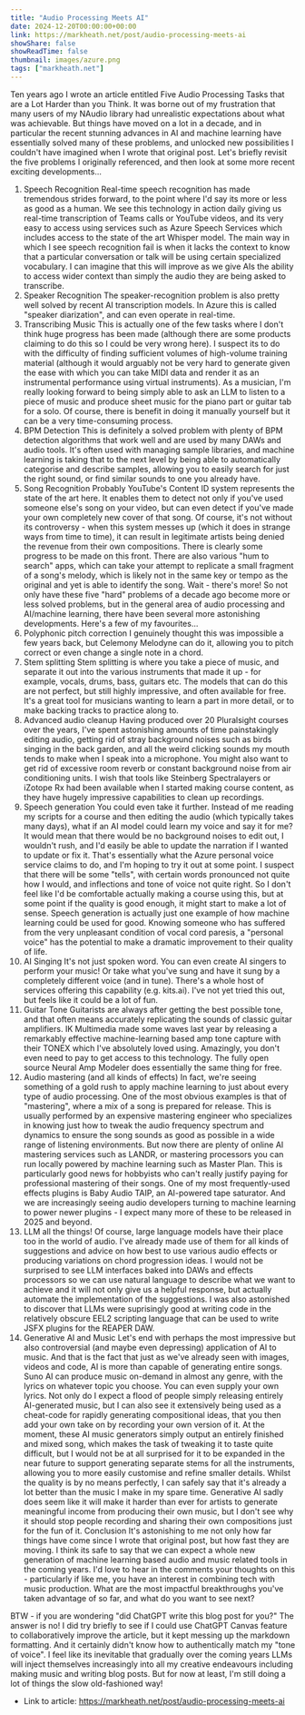 ```yaml
---
title: "Audio Processing Meets AI"
date: 2024-12-20T00:00:00+00:00
link: https://markheath.net/post/audio-processing-meets-ai
showShare: false
showReadTime: false
thumbnail: images/azure.png
tags: ["markheath.net"]
---
```

Ten years ago I wrote an article entitled Five Audio Processing Tasks that are a Lot Harder than you Think. It was borne out of my frustration that many users of my NAudio library had unrealistic expectations about what was achievable.
But things have moved on a lot in a decade, and in particular the recent stunning advances in AI and machine learning have essentially solved many of these problems, and unlocked new possibilities I couldn't have imagined when I wrote that original post.
Let's briefly revisit the five problems I originally referenced, and then look at some more recent exciting developments...
1. Speech Recognition
Real-time speech recognition has made tremendous strides forward, to the point where I'd say its more or less as good as a human. We see this technology in action daily giving us real-time transcription of Teams calls or YouTube videos, and its very easy to access using services such as Azure Speech Services which includes access to the state of the art Whisper model.
The main way in which I see speech recognition fail is when it lacks the context to know that a particular conversation or talk will be using certain specialized vocabulary. I can imagine that this will improve as we give AIs the ability to access wider context than simply the audio they are being asked to transcribe.
2. Speaker Recognition
The speaker-recognition problem is also pretty well solved by recent AI transcription models. In Azure this is called "speaker diarization", and can even operate in real-time.
3. Transcribing Music
This is actually one of the few tasks where I don't think huge progress has been made (although there are some products claiming to do this so I could be very wrong here). I suspect its to do with the difficulty of finding sufficient volumes of high-volume training material (although it would arguably not be very hard to generate given the ease with which you can take MIDI data and render it as an instrumental performance using virtual instruments).
As a musician, I'm really looking forward to being simply able to ask an LLM to listen to a piece of music and produce sheet music for the piano part or guitar tab for a solo. Of course, there is benefit in doing it manually yourself but it can be a very time-consuming process.
4. BPM Detection
This is definitely a solved problem with plenty of BPM detection algorithms that work well and are used by many DAWs and audio tools. It's often used with managing sample libraries, and machine learning is taking that to the next level by being able to automatically categorise and describe samples, allowing you to easily search for just the right sound, or find similar sounds to one you already have.
5. Song Recognition
Probably YouTube's Content ID system represents the state of the art here. It enables them to detect not only if you've used someone else's song on your video, but can even detect if you've made your own completely new cover of that song. Of course, it's not without its controversy - when this system messes up (which it does in strange ways from time to time), it can result in legitimate artists being denied the revenue from their own compositions. There is clearly some progress to be made on this front.
There are also various "hum to search" apps, which can take your attempt to replicate a small fragment of a song's melody, which is likely not in the same key or tempo as the original and yet is able to identify the song.
Wait - there's more!
So not only have these five "hard" problems of a decade ago become more or less solved problems, but in the general area of audio processing and AI/machine learning, there have been several more astonishing developments. Here's a few of my favourites...
1. Polyphonic pitch correction
I genuinely thought this was impossible a few years back, but Celemony Melodyne can do it, allowing you to pitch correct or even change a single note in a chord.
2. Stem splitting
Stem splitting is where you take a piece of music, and separate it out into the various instruments that made it up - for example, vocals, drums, bass, guitars etc. The models that can do this are not perfect, but still highly impressive, and often available for free. It's a great tool for musicians wanting to learn a part in more detail, or to make backing tracks to practice along to.
3. Advanced audio cleanup
Having produced over 20 Pluralsight courses over the years, I've spent astonishing amounts of time painstakingly editing audio, getting rid of stray background noises such as birds singing in the back garden, and all the weird clicking sounds my mouth tends to make when I speak into a microphone. You might also want to get rid of excessive room reverb or constant background noise from air conditioning units. I wish that tools like Steinberg Spectralayers or iZotope Rx had been available when I started making course content, as they have hugely impressive capabilities to clean up recordings.
4. Speech generation
You could even take it further. Instead of me reading my scripts for a course and then editing the audio (which typically takes many days), what if an AI model could learn my voice and say it for me?
It would mean that there would be no background noises to edit out, I wouldn't rush, and I'd easily be able to update the narration if I wanted to update or fix it. That's essentially what the Azure personal voice service claims to do, and I'm hoping to try it out at some point.
I suspect that there will be some "tells", with certain words pronounced not quite how I would, and inflections and tone of voice not quite right. So I don't feel like I'd be comfortable actually making a course using this, but at some point if the quality is good enough, it might start to make a lot of sense.
Speech generation is actually just one example of how machine learning could be used for good. Knowing someone who has suffered from the very unpleasant condition of vocal cord paresis, a "personal voice" has the potential to make a dramatic improvement to their quality of life.
5. AI Singing
It's not just spoken word. You can even create AI singers to perform your music! Or take what you've sung and have it sung by a completely different voice (and in tune). There's a whole host of services offering this capability (e.g. kits.ai). I've not yet tried this out, but feels like it could be a lot of fun.
6. Guitar Tone
Guitarists are always after getting the best possible tone, and that often means accurately replicating the sounds of classic guitar amplifiers. IK Multimedia made some waves last year by releasing a remarkably effective machine-learning based amp tone capture with their TONEX which I've absolutely loved using.
Amazingly, you don't even need to pay to get access to this technology. The fully open source Neural Amp Modeler does essentially the same thing for free.
7. Audio mastering (and all kinds of effects)
In fact, we're seeing something of a gold rush to apply machine learning to just about every type of audio processing.
One of the most obvious examples is that of "mastering", where a mix of a song is prepared for release. This is usually performed by an expensive mastering engineer who specializes in knowing just how to tweak the audio frequency spectrum and dynamics to ensure the song sounds as good as possible in a wide range of listening environments.
But now there are plenty of online AI mastering services such as LANDR, or mastering processors you can run locally powered by machine learning such as Master Plan. This is particularly good news for hobbyists who can't really justify paying for professional mastering of their songs.
One of my most frequently-used effects plugins is Baby Audio TAIP, an AI-powered tape saturator. And we are increasingly seeing audio developers turning to machine learning to power newer plugins - I expect many more of these to be released in 2025 and beyond.
8. LLM all the things!
Of course, large language models have their place too in the world of audio. I've already made use of them for all kinds of suggestions and advice on how best to use various audio effects or producing variations on chord progression ideas.
I would not be surprised to see LLM interfaces baked into DAWs and effects processors so we can use natural language to describe what we want to achieve and it will not only give us a helpful response, but actually automate the implementation of the suggestions.
I was also astonished to discover that LLMs were suprisingly good at writing code in the relatively obscure EEL2 scripting language that can be used to write JSFX plugins for the REAPER DAW.
9. Generative AI and Music
Let's end with perhaps the most impressive but also controversial (and maybe even depressing) application of AI to music. And that is the fact that just as we've already seen with images, videos and code, AI is more than capable of generating entire songs. Suno AI can produce music on-demand in almost any genre, with the lyrics on whatever topic you choose. You can even supply your own lyrics.
Not only do I expect a flood of people simply releasing entirely AI-generated music, but I can also see it extensively being used as a cheat-code for rapidly generating compositional ideas, that you then add your own take on by recording your own version of it.
At the moment, these AI music generators simply output an entirely finished and mixed song, which makes the task of tweaking it to taste quite difficult, but I would not be at all surprised for it to be expanded in the near future to support generating separate stems for all the instruments, allowing you to more easily customise and refine smaller details.
Whilst the quality is by no means perfectly, I can safely say that it's already a lot better than the music I make in my spare time. Generative AI sadly does seem like it will make it harder than ever for artists to generate meaningful income from producing their own music, but I don't see why it should stop people recording and sharing their own compositions just for the fun of it.
Conclusion
It's astonishing to me not only how far things have come since I wrote that original post, but how fast they are moving. I think its safe to say that we can expect a whole new generation of machine learning based audio and music related tools in the coming years.
I'd love to hear in the comments your thoughts on this - particularly if like me, you have an interest in combining tech with music production. What are the most impactful breakthroughs you've taken advantage of so far, and what do you want to see next?

BTW - if you are wondering "did ChatGPT write this blog post for you?" The answer is no! I did try briefly to see if I could use ChatGPT Canvas feature to collaboratively improve the article, but it kept messing up the markdown formatting. And it certainly didn't know how to authentically match my "tone of voice". I feel like its inevitable that gradually over the coming years LLMs will inject themselves increasingly into all my creative endeavours including making music and writing blog posts. But for now at least, I'm still doing a lot of things the slow old-fashioned way!


- Link to article: https://markheath.net/post/audio-processing-meets-ai